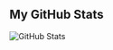 ## My GitHub Stats

![GitHub Stats](https://github-readme-stats.vercel.app/api?username=musixal&show_icons=true&theme=default)


